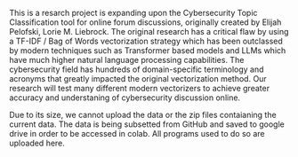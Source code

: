 This is a resarch project is expanding upon the Cybersecurity Topic Classification tool for online forum discussions, originally created by Elijah Pelofski, Lorie M. Liebrock.
The original research has a critical flaw by using a TF-IDF / Bag of Words vectorization strategy which has been outclassed by modern techniques such as Transformer based models and LLMs which have
much higher natural language processing capabilities. The cybersecurity field has hundreds of domain-specific terminology and acronyms that greatly impacted the original vectorization method.
Our research will test many different modern vectorizers to achieve greater accuracy and understaning of cybersecurity discussion online.

Due to its size, we cannot upload the data or the zip files contaianing the current data. The data is being subsetted from GitHub and saved to google drive in order to be accessed in colab.
All programs used to do so are uploaded here.
